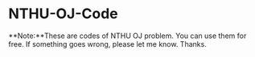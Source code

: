 NTHU-OJ-Code
============
**Note:**These are codes of NTHU OJ problem. You can use them for free.
If something goes wrong, please let me know. Thanks.
